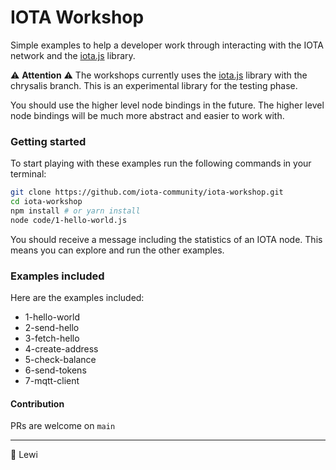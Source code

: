 # IOTA Workshop

Simple examples to help a developer work through interacting with the IOTA network and the [iota.js](https://github.com/iota/iota.js) library. 

⚠️ **Attention** ⚠️
The workshops currently uses the [iota.js](https://github.com/iotaledger/iota.js/tree/chrysalis) library with the chrysalis branch. This is an experimental library for the testing phase.

You should use the higher level node bindings in the future. The higher level node bindings will be much more abstract and easier to work with.

### Getting started

To start playing with these examples run the following commands in your terminal:

```bash
git clone https://github.com/iota-community/iota-workshop.git
cd iota-workshop
npm install # or yarn install
node code/1-hello-world.js
```

You should receive a message including the statistics of an IOTA node. This means you can explore and run the other examples.



### Examples included

Here are the examples included:

- 1-hello-world
- 2-send-hello
- 3-fetch-hello
- 4-create-address
- 5-check-balance
- 6-send-tokens
- 7-mqtt-client



#### Contribution

PRs are welcome on `main`



----

:beers: Lewi